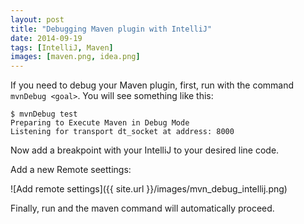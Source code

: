 ```yaml
---
layout: post
title: "Debugging Maven plugin with IntelliJ"
date: 2014-09-19
tags: [IntelliJ, Maven]
images: [maven.png, idea.png]
---
```


If you need to debug your Maven plugin, first, run with the command `mvnDebug <goal>`. You will see something like this:

```
$ mvnDebug test
Preparing to Execute Maven in Debug Mode
Listening for transport dt_socket at address: 8000
```

Now add a breakpoint with your IntelliJ to your desired line code.

Add a new Remote seettings:

![Add remote settings]({{ site.url }}/images/mvn_debug_intellij.png)

Finally, run and the maven command will automatically proceed.

